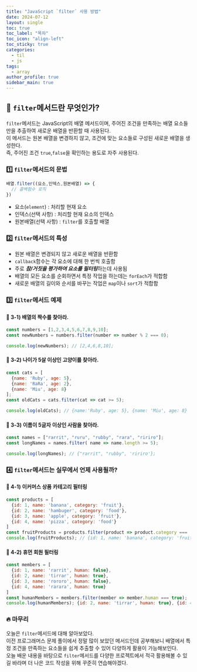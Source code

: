 ```yaml
---
title: "JavaScript `filter` 사용 방법"
date: 2024-07-12
layout: single
toc: true
toc_label: "목차"
toc_icon: "align-left"
toc_sticky: true
categories:
  - til
  - js
tags:
  - array
author_profile: true
sidebar_main: true
---
```


## :ledger: `filter`메서드란 무엇인가?
`filter`메서드는 JavaScript의 배열 메서드이며, 주어진 조건을 만족하는 배열 요소들만을 추출하여 새로운 배열을 반환할 때 사용된다.<br/>
이 메서드는 원본 배열을 변경하지 않고, 조건에 맞는 요소들로 구성된 새로운 배열을 생성한다.<br/>
즉, 주어진 조건 `true`,`false`을 확인하는 용도로 자주 사용된다.


### :one: `filter`메서드의 문법

```javascript
배열.filter((요소,인덱스,원본배열) => {
  // 콜백함수 로직
})
```
   - 요소(`element`) : 처리할 현재 요소 
   - 인덱스(선택 사항) : 처리할 현재 요소의 인덱스
   - 원본배열(선택 사항) : `filter`를 호출할 배열

### :two: `filter`메서드의 특성
   - 원본 배열은 변경되지 않고 새로운 배열을 반환함
   - `callback`함수는 각 요소에 대해 한 번씩 호출함
   - 주로 ***참/거짓을 평가하여 요소를 필터링***하는데 사용됨
   - 배열의 모든 요소를 순회하면서 특정 작업을 하는데는 `forEach`가 적합함
   - 새로운 배열의 길이와 순서를 바꾸는 작업은 `map`이나 `sort`가 적합함

### :three: `filter`메서드 예제 

#### :pushpin: 3-1) 배열의 짝수를 찾아라.
```javascript
const numbers = [1,2,3,4,5,6,7,8,9,10];
const newNumbers = numbers.filter(number => number % 2 === 0);

console.log(newNumbers); // [2,4,6,8,10];
```

#### :pushpin: 3-2) 나이가 5살 이상인 고양이를 찾아라.
```javascript
const cats = [
  {name: 'Ruby', age: 5},
  {name: 'RaRa', age: 2},
  {name: 'Miu', age: 8}
];
const oldCats = cats.filter(cat => cat >= 5);

console.log(oldCats); // {name:'Ruby', age: 5}, {name: 'Miu', age: 8}
```

#### :pushpin: 3-3) 이름이 5글자 이상인 사람을 찾아라.
```javascript
const names = ["rarrit", "ruru", "rubby", "rara", "ririro"];
const longNames = names.filter( name => name.length >= 5);

console.log(longNames); // {"rarrit", "rubby", 'ririro'};
```

### :four: `filter`메서드는 실무에서 언제 사용될까?

#### :pushpin: 4-1) 이커머스 상품 카테고리 필터링
```javascript
const products = [
  {id: 1, name: 'banana', category: 'fruit'},
  {id: 2, name: 'hambuger', category: 'food'},
  {id: 3, name: 'apple', category: 'fruit'},
  {id: 4, name: 'pizza', category: 'food'}
]
const fruitProducts = products.filter(product => product.category === 'fruit')
console.log(fruitProducts); // {id: 1, name: 'banana', category: 'fruit'}, {id: 3, name: 'apple', category: 'fruit'}
```

#### :pushpin: 4-2) 휴먼 회원 필터링
```javascript
const members = [
  {id: 1, name: 'rarrit', human: false},
  {id: 2, name: 'tirrar', human: true},
  {id: 3, name: 'rororo', human: false},
  {id: 4, name: 'rarara', human: true}
]
const humanMembers = members.filter(member => member.human === true);
console.log(humanMembers); {id: 2, name: 'tirrar', human: true}, {id: 4, name: 'rarara', human: true}
```


### :fire: 마무리
오늘은 `filter`메서드에 대해 알아보았다.<br/>
이전 프로그래머스 문제 풀이에서 정말 많이 보았던 메서드인데 공부해보니 배열에서 특정 조건을 만족하는 요소들을 쉽게 추출할 수 있어 다양하게 활용이 가능해보인다.<br/>
오늘 배운 내용을 바탕으로 `filter`메서드를 다양한 프로젝트에서 적극 활용해볼 수 있길 바라며 더 나은 코드 작성을 위해 꾸준히 연습해야겠다.<br/>
